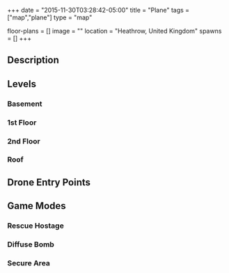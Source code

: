+++
date = "2015-11-30T03:28:42-05:00"
title = "Plane"
tags = ["map","plane"]
type = "map"

floor-plans = []
image = ""
location = "Heathrow, United Kingdom"
spawns = []
+++

## Description

## Levels

### Basement

### 1st Floor

### 2nd Floor

### Roof

## Drone Entry Points

## Game Modes

### Rescue Hostage

### Diffuse Bomb

### Secure Area

